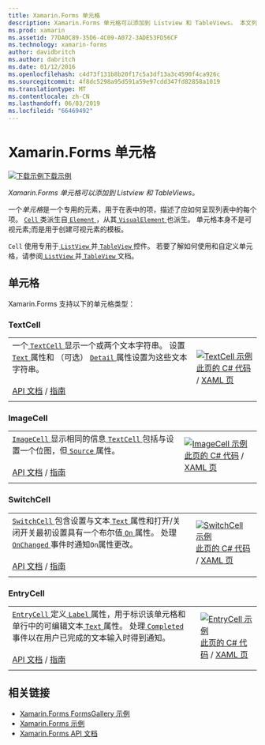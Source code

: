 ```yaml
---
title: Xamarin.Forms 单元格
description: Xamarin.Forms 单元格可以添加到 Listview 和 TableViews。 本文列出了在 Xamarin.Forms 中包含的单元格。
ms.prod: xamarin
ms.assetid: 77DA0C89-35D6-4C09-A072-3ADE53FD56CF
ms.technology: xamarin-forms
author: davidbritch
ms.author: dabritch
ms.date: 01/12/2016
ms.openlocfilehash: c4d73f131b8b20f17c5a3df13a3c4590f4ca926c
ms.sourcegitcommit: 4f8dc5298a95d591a59e97cdd347fd82858a1019
ms.translationtype: MT
ms.contentlocale: zh-CN
ms.lasthandoff: 06/03/2019
ms.locfileid: "66469492"
---
```

# <a name="xamarinforms-cells"></a>Xamarin.Forms 单元格

[![下载示例](~/media/shared/download.png)下载示例](https://developer.xamarin.com/samples/xamarin-forms/FormsGallery/)

_Xamarin.Forms 单元格可以添加到 Listview 和 TableViews。_

一个*单元格*是一个专用的元素，用于在表中的项，描述了应如何呈现列表中的每个项。 [ `Cell` ](xref:Xamarin.Forms.Cell)类派生自[ `Element` ](xref:Xamarin.Forms.Element)，从其[ `VisualElement` ](xref:Xamarin.Forms.Element)也派生。 单元格本身不是可视元素;而是用于创建可视元素的模板。

`Cell` 使用专用于[ `ListView` ](views.md#listView)并[ `TableView` ](views.md#tableView)控件。 若要了解如何使用和自定义单元格，请参阅[ `ListView` ](~/xamarin-forms/user-interface/listview/index.md)并[ `TableView` ](~/xamarin-forms/user-interface/tableview.md)文档。

## <a name="cells"></a>单元格

Xamarin.Forms 支持以下的单元格类型：

<a name="textCell" />

### <a name="textcell"></a>TextCell

|     |     |
| --- | --- |
| 一个[ `TextCell` ](xref:Xamarin.Forms.TextCell)显示一个或两个文本字符串。 设置[ `Text` ](xref:Xamarin.Forms.TextCell.Text)属性和 （可选） [ `Detail` ](xref:Xamarin.Forms.TextCell.Detail)属性设置为这些文本字符串。<br /><br />[API 文档](xref:Xamarin.Forms.TextCell) / [指南](~/xamarin-forms/user-interface/listview/customizing-cell-appearance.md#TextCell) | [![TextCell 示例](cells-images/TextCell.png "TextCell 示例")](cells-images/TextCell-Large.png#lightbox "TextCell 示例")<br />[此页的 C# 代码](https://github.com/xamarin/xamarin-forms-samples/blob/master/FormsGallery/FormsGallery/FormsGallery/CodeExamples/TextCellDemoPage.cs) / [XAML 页](https://github.com/xamarin/xamarin-forms-samples/blob/master/FormsGallery/FormsGallery/FormsGallery/XamlExamples/TextCellDemoPage.xaml) |
|     |     |

### <a name="imagecell"></a>ImageCell

|     |     |
| --- | --- |
| [ `ImageCell` ](xref:Xamarin.Forms.ImageCell)显示相同的信息[ `TextCell` ](#textCell)包括与设置一个位图，但[ `Source` ](xref:Xamarin.Forms.Image.Source)属性。<br /><br />[API 文档](xref:Xamarin.Forms.ImageCell) / [指南](~/xamarin-forms/user-interface/listview/customizing-cell-appearance.md#ImageCell) | [![ImageCell 示例](cells-images/ImageCell.png "ImageCell 示例")](cells-images/ImageCell-Large.png#lightbox "ImageCell 示例")<br />[此页的 C# 代码](https://github.com/xamarin/xamarin-forms-samples/blob/master/FormsGallery/FormsGallery/FormsGallery/CodeExamples/ImageCellDemoPage.cs) / [XAML 页](https://github.com/xamarin/xamarin-forms-samples/blob/master/FormsGallery/FormsGallery/FormsGallery/XamlExamples/ImageCellDemoPage.xaml) |
|     |     |

### <a name="switchcell"></a>SwitchCell

|     |     |
| --- | --- |
| [ `SwitchCell` ](xref:Xamarin.Forms.SwitchCell)包含设置与文本[ `Text` ](xref:Xamarin.Forms.SwitchCell.Text)属性和打开/关闭开关最初设置具有一个布尔值[ `On` ](xref:Xamarin.Forms.SwitchCell.On)属性。 处理[ `OnChanged` ](xref:Xamarin.Forms.SwitchCell.OnChanged)事件时通知`On`属性更改。<br /><br />[API 文档](xref:Xamarin.Forms.SwitchCell) / [指南](~/xamarin-forms/user-interface/tableview.md#switchcell) | [![SwitchCell 示例](cells-images/SwitchCell.png "SwitchCell 示例")](cells-images/SwitchCell-Large.png#lightbox "SwitchCell 示例")<br />[此页的 C# 代码](https://github.com/xamarin/xamarin-forms-samples/blob/master/FormsGallery/FormsGallery/FormsGallery/CodeExamples/SwitchCellDemoPage.cs) / [XAML 页](https://github.com/xamarin/xamarin-forms-samples/blob/master/FormsGallery/FormsGallery/FormsGallery/XamlExamples/SwitchCellDemoPage.xaml) |
|     |     |

### <a name="entrycell"></a>EntryCell

|     |     |
| --- | --- |
| [ `EntryCell` ](xref:Xamarin.Forms.EntryCell)定义[ `Label` ](xref:Xamarin.Forms.EntryCell.Label)属性，用于标识该单元格和单行中的可编辑文本[ `Text` ](xref:Xamarin.Forms.EntryCell.Text)属性。 处理[ `Completed` ](xref:Xamarin.Forms.EntryCell.Completed)事件以在用户已完成的文本输入时得到通知。<br /><br />[API 文档](xref:Xamarin.Forms.EntryCell) / [指南](~/xamarin-forms/user-interface/tableview.md#entrycell) | [![EntryCell 示例](cells-images/EntryCell.png "EntryCell 示例")](cells-images/EntryCell-Large.png#lightbox "EntryCell 示例")<br />[此页的 C# 代码](https://github.com/xamarin/xamarin-forms-samples/blob/master/FormsGallery/FormsGallery/FormsGallery/CodeExamples/EntryCellDemoPage.cs) / [XAML 页](https://github.com/xamarin/xamarin-forms-samples/blob/master/FormsGallery/FormsGallery/FormsGallery/XamlExamples/EntryCellDemoPage.xaml) |
|     |     |


## <a name="related-links"></a>相关链接

- [Xamarin.Forms FormsGallery 示例](https://developer.xamarin.com/samples/xamarin-forms/FormsGallery/)
- [Xamarin.Forms 示例](https://developer.xamarin.com/samples/xamarin-forms/all/)
- [Xamarin.Forms API 文档](https://docs.microsoft.com/dotnet/api/xamarin.forms?view=xamarin-forms)
